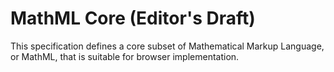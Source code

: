 # MathML Core (Editor's Draft)

This specification defines a core subset of Mathematical Markup Language, or
MathML, that is suitable for browser implementation.
